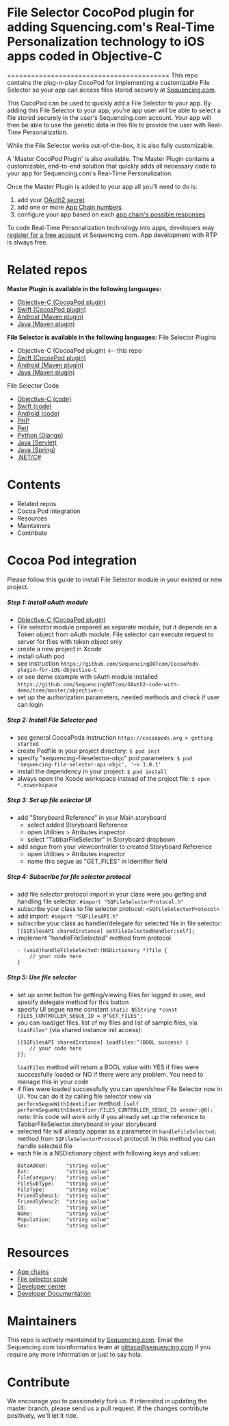 # File Selector CocoPod plugin for adding Squencing.com's Real-Time Personalization technology to iOS apps coded in Objective-C
=========================================
This repo contains the plug-n-play CocoPod for implementing a customizable File Selector so your app can access files stored securely at [Sequencing.com](https://sequencing.com/). 

This CocoPod can be used to quickly add a File Selector to your app. By adding this File Selector to your app, you're app user will be able to select a file stored securely in the user's Sequencing.com account. Your app will then be able to use the genetic data in this file to provide the user with Real-Time Personalization.

While the File Selector works out-of-the-box, it is also fully customizable.

A 'Master CocoPod Plugin' is also available. The Master Plugin contains a customizable, end-to-end solution that quickly adds all necessary code to your app for Sequencing.com's Real-Time Personalization. 

Once the Master Plugin is added to your app all you'll need to do is:

1. add your [OAuth2 secret](https://sequencing.com/developer-center/new-app-oauth-secret)
2. add one or more [App Chain numbers](https://sequencing.com/app-chains/)
3. configure your app based on each [app chain's possible responses](https://sequencing.com/app-chains/)

To code Real-Time Personalization technology into apps, developers may [register for a free account](https://sequencing.com/user/register/) at Sequencing.com. App development with RTP is always free.

Related repos
=========================================
**Master Plugin is available in the following languages:**
* [Objective-C (CocoaPod plugin)](https://github.com/SequencingDOTcom/CocoaPods-iOS-Master-Plugin-ObjectiveC)
* [Swift (CocoaPod plugin)](https://github.com/SequencingDOTcom/CocoaPods-iOS-Master-Plugin-Swift)
* [Android (Maven plugin)](https://github.com/SequencingDOTcom/Maven-Android-Master-Plugin-Java)
* [Java (Maven plugin)](https://github.com/SequencingDOTcom/Maven-Android-Master-Plugin-Java) 

**File Selector is available in the following languages:**
File Selector Plugins
* Objective-C (CocoaPod plugin) <-- this repo
* [Swift (CocoaPod plugin)](https://github.com/SequencingDOTcom/CocoaPod-iOS-File-Selector-Swift)
* [Android (Maven plugin)](https://github.com/SequencingDOTcom/Maven-Android-File-Selector-Java)
* [Java (Maven plugin)](https://github.com/SequencingDOTcom/Maven-Android-File-Selector-Java) 

File Selector Code
* [Objective-C (code)](https://github.com/SequencingDOTcom/oAuth2-code-and-demo/tree/master/objective-c)
* [Swift (code)](https://github.com/SequencingDOTcom/oAuth2-code-and-demo/tree/master/swift)
* [Android (code)](https://github.com/SequencingDOTcom/oAuth2-code-and-demo/tree/master/android)
* [PHP](https://github.com/SequencingDOTcom/oAuth2-code-and-demo/tree/master/php)
* [Perl](https://github.com/SequencingDOTcom/oAuth2-code-and-demo/tree/master/perl)
* [Python (Django)](https://github.com/SequencingDOTcom/oAuth2-code-and-demo/tree/master/python-django)
* [Java (Servlet)](https://github.com/SequencingDOTcom/oAuth2-code-and-demo/tree/master/java-servlet)
* [Java (Spring)](https://github.com/SequencingDOTcom/oAuth2-code-and-demo/tree/master/java-spring)
* [.NET/C#](https://github.com/SequencingDOTcom/oAuth2-code-and-demo/tree/master/dot-net-cs)

Contents
=========================================
* Related repos
* Cocoa Pod integration
* Resources
* Maintainers
* Contribute

Cocoa Pod integration
======================================
Please follow this guide to install File Selector module in your existed or new project.

##### Step 1: Install oAuth module
* [Objective-C (CocoaPod plugin)](https://github.com/SequencingDOTcom/CocoaPod-iOS-OAuth-ObjectiveC)
* File selector module prepared as separate module, but it depends on a Token object from oAuth module. File selector can execute request to server for files with token object only
* create a new project in Xcode
* install oAuth pod
* see instruction 
	```https://github.com/SequencingDOTcom/CocoaPods-plugin-for-iOS-Objective-C```
* or see demo example with oAuth module installed 
	```https://github.com/SequencingDOTcom/OAuth2-code-with-demo/tree/master/objective-c```
* set up the authorization parameters, needed methods and check if user can login

##### Step 2: Install File Selector pod
* see general CocoaPods instruction 
	```https://cocoapods.org > getting started```
* create Podfile in your project directory: 
	```$ pod init```
* specify "sequencing-fileselector-objc" pod parameters: 
	```$ pod 'sequencing-file-selector-api-objc', '~> 1.0.1'```
* install the dependency in your project: 
	```$ pod install```
* always open the Xcode workspace instead of the project file: 
	```$ open *.xcworkspace```

##### Step 3: Set up file selector UI
* add "Storyboard Reference" in your Main.storyboard
	* select added Storyboard Reference
	* open Utilities > Atributes inspector
	* select "TabbarFileSelector" in Storyboard dropbown
* add segue from your viewcontroller to created Storyboard Reference
	* open Utilities > Atributes inspector
	* name this segue as "GET_FILES" in Identifier field

##### Step 4: Subscribe for file selector protocol
* add file selector protocol import in your class were you getting and handling file selector: 
	```#import "SQFileSelectorProtocol.h"```
* subscribe your class to file selector protocol: 
	```<SQFileSelectorProtocol>```
* add import: 
	```#import "SQFilesAPI.h"```
* subscribe your class as handler/delegate for selected file in file selector: 
	```[[SQFilesAPI sharedInstance] setFileSelectedHandler:self];```
* implement "handleFileSelected" method from protocol
	```
	- (void)handleFileSelected:(NSDictionary *)file {
		// your code here
	}
	```

##### Step 5: Use file selector 
* set up some button for getting/viewing files for logged in user, and specify delegate method for this button
* specify UI segue name constant
	```static NSString *const FILES_CONTROLLER_SEGUE_ID = @"GET_FILES";```
* you can load/get files, list of my files and list of sample files, via ```loadFiles"``` (via shared instance init access):
	```
	[[SQFilesAPI sharedInstance] loadFiles:^(BOOL success) {
		// your code here
	}];
	```
	```loadFiles``` method will return a BOOL value with YES if files were successfully loaded or NO if there were any problem. You need to manage this in your code
* if files were loaded successfully you can open/show File Selector now in UI. You can do it by calling file selector view via ```performSegueWithIdentifier``` method:
	```[self performSegueWithIdentifier:FILES_CONTROLLER_SEGUE_ID sender:@0];```
	note: this code will work only if you already set up the reference to TabbarFileSelector.storyboard in your storyboard
* selected file will already appear as a parameter in ```handleFileSelected:``` method from ```SQFileSelectorProtocol``` protocol. In this method you can handle selected file
* each file is a NSDictionary object with following keys and values:
	```
	DateAdded:		"string value"
    Ext:			"string value"
    FileCategory:	"string value"
    FileSubType:	"string value"
    FileType:		"string value"
    FriendlyDesc1:	"string value"
    FriendlyDesc2:	"string value"
    Id:				"string value"
    Name:			"string value"
    Population:		"string value"
    Sex:			"string value"
    ```


Resources
======================================
* [App chains](https://sequencing.com/app-chains)
* [File selector code](https://github.com/SequencingDOTcom/File-Selector-code)
* [Developer center](https://sequencing.com/developer-center)
* [Developer Documentation](https://sequencing.com/developer-documentation/)

Maintainers
======================================
This repo is actively maintained by [Sequencing.com](https://sequencing.com/). Email the Sequencing.com bioinformatics team at gittaca@sequencing.com if you require any more information or just to say hola.

Contribute
======================================
We encourage you to passionately fork us. If interested in updating the master branch, please send us a pull request. If the changes contribute positively, we'll let it ride.
